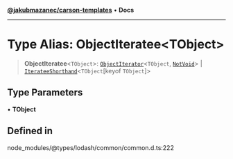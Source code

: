 [**@jakubmazanec/carson-templates**](../../../README.md) • **Docs**

---

# Type Alias: ObjectIteratee\<TObject\>

> **ObjectIteratee**\<`TObject`\>: [`ObjectIterator`](ObjectIterator.md)\<`TObject`,
> [`NotVoid`](NotVoid.md)\> \| [`IterateeShorthand`](IterateeShorthand.md)\<`TObject`\[keyof
> `TObject`\]\>

## Type Parameters

• **TObject**

## Defined in

node_modules/@types/lodash/common/common.d.ts:222
